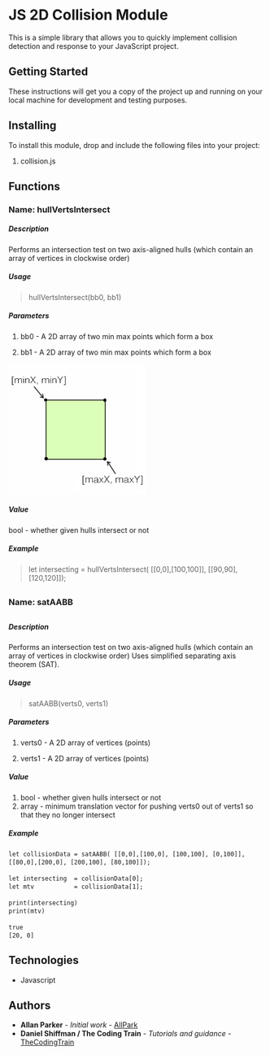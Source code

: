 # JS 2D Collision Module

This is a simple library that allows you to quickly implement collision detection and response to your JavaScript project. 

## Getting Started

These instructions will get you a copy of the project up and running on your local machine for development and testing purposes. 

## Installing

To install this module, drop and include the following files into your project: 
1. collision.js


## Functions 
### Name: hullVertsIntersect
##### Description

Performs an intersection test on two axis-aligned hulls (which contain an array of vertices in clockwise order)
##### Usage
> hullVertsIntersect(bb0, bb1)

##### Parameters

1. bb0 - A 2D array of two min max points which form a box

2. bb1 - A 2D array of two min max points which form a box

![Diagram of the min max box model](https://github.com/allpark/JS-2D-Collision-Module/blob/master/diagram_minmax.jpg)

##### Value
bool - whether given hulls intersect or not 

##### Example
> let intersecting = hullVertsIntersect( [[0,0],[100,100]], [[90,90],[120,120]]);

##
### Name: satAABB
##

##### Description

Performs an intersection test on two axis-aligned hulls (which contain an array of vertices in clockwise order)
Uses simplified separating axis theorem (SAT).

##### Usage
> satAABB(verts0, verts1)

##### Parameters

1. verts0 - A 2D array of vertices (points)

2. verts1 - A 2D array of vertices (points)

##### Value
1. bool  - whether given hulls intersect or not 
2. array - minimum translation vector for pushing verts0 out of verts1 so that they no longer intersect
##### Example
```
let collisionData = satAABB( [[0,0],[100,0], [100,100], [0,100]], [[80,0],[200,0], [200,100], [80,100]]);

let intersecting  = collisionData[0];
let mtv           = collisionData[1];

print(intersecting)
print(mtv)

true
[20, 0]
```

## Technologies

* Javascript

## Authors

* **Allan Parker** - *Initial work* - [AllPark](https://github.com/allpark)
* **Daniel Shiffman / The Coding Train** - *Tutorials and guidance* - [TheCodingTrain](https://github.com/CodingTrain)


